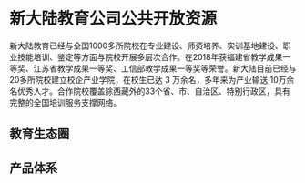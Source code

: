 # 新大陆教育公司公共开放资源

新大陆教育已经与全国1000多所院校在专业建设、师资培养、实训基地建设、职业技能培训、鉴定等方面与院校开展多层次合作。在2018年获福建省教学成果一等奖、江苏省教学成果一等奖、工信部教学成果一等奖等荣誉。新大陆目前已经与 20多所院校建立校企产业学院，在校生已达 3 万余名，多年来为产业输送 10万余名优秀人才。合作院校覆盖除西藏外的33个省、市、自治区、特别行政区，具有完整的全国培训服务支撑网络。

## 教育生态圈


## 产品体系
